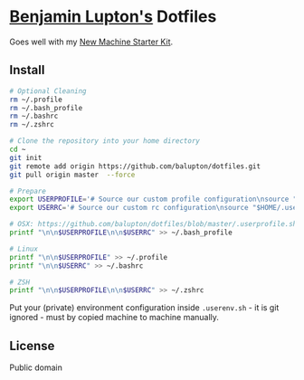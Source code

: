 # [Benjamin Lupton's](http://balupton.com) Dotfiles

Goes well with my [New Machine Starter Kit](https://gist.github.com/balupton/5259595).


## Install

``` bash
# Optional Cleaning
rm ~/.profile
rm ~/.bash_profile
rm ~/.bashrc
rm ~/.zshrc

# Clone the repository into your home directory
cd ~
git init
git remote add origin https://github.com/balupton/dotfiles.git
git pull origin master  --force

# Prepare
export USERPROFILE='# Source our custom profile configuration\nsource "$HOME/.userprofile.sh"'
export USERRC='# Source our custom rc configuration\nsource "$HOME/.userrc.sh"'

# OSX: https://github.com/balupton/dotfiles/blob/master/.userprofile.sh
printf "\n\n$USERPROFILE\n\n$USERRC" >> ~/.bash_profile

# Linux
printf "\n\n$USERPROFILE" >> ~/.profile
printf "\n\n$USERRC" >> ~/.bashrc

# ZSH
printf "\n\n$USERPROFILE\n\n$USERRC" >> ~/.zshrc
```

Put your (private) environment configuration inside `.userenv.sh` - it is git ignored - must by copied machine to machine manually.


## License

Public domain
